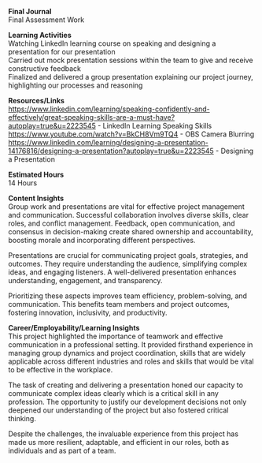 **Final Journal**  
Final Assessment Work  
  
**Learning Activities**  
Watching LinkedIn learning course on speaking and designing a presentation for our presentation  
Carried out mock presentation sessions within the team to give and receive constructive feedback  
Finalized and delivered a group presentation explaining our project journey, highlighting our processes and reasoning  
  
**Resources/Links**  
https://www.linkedin.com/learning/speaking-confidently-and-effectively/great-speaking-skills-are-a-must-have?autoplay=true&u=2223545 - LinkedIn Learning Speaking Skills  
https://www.youtube.com/watch?v=BkCH8Vm9TQ4 - OBS Camera Blurring  
https://www.linkedin.com/learning/designing-a-presentation-14176816/designing-a-presentation?autoplay=true&u=2223545 - Designing a Presentation  
    
**Estimated Hours**  
14 Hours    
  
**Content Insights**  
Group work and presentations are vital for effective project management and communication. Successful collaboration involves diverse skills, clear roles, and conflict management. Feedback, open communication, and consensus in decision-making create shared ownership and accountability, boosting morale and incorporating different perspectives.
  
Presentations are crucial for communicating project goals, strategies, and outcomes. They require understanding the audience, simplifying complex ideas, and engaging listeners. A well-delivered presentation enhances understanding, engagement, and transparency.
  
Prioritizing these aspects improves team efficiency, problem-solving, and communication. This benefits team members and project outcomes, fostering innovation, inclusivity, and productivity.  
  
**Career/Employability/Learning Insights**  
This project highlighted the importance of teamwork and effective communication in a professional setting. It provided firsthand experience in managing group dynamics and project coordination, skills that are widely applicable across different industries and roles and skills that would be vital to be effective in the workplace.
  
The task of creating and delivering a presentation honed our capacity to communicate complex ideas clearly which is a critical skill in any profession. The opportunity to justify our development decisions not only deepened our understanding of the project but also fostered critical thinking.
  
Despite the challenges, the invaluable experience from this project has made us more resilient, adaptable, and efficient in our roles, both as individuals and as part of a team.